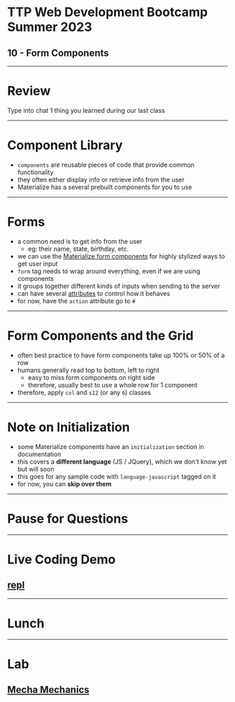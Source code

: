 # TTP Web Development Bootcamp Summer 2023
## 10 - Form Components

---

# Review
Type into chat 1 thing you learned during our last class

---

# Component Library

- `components` are reusable pieces of code that provide common functionality
- they often either display info or retrieve info from the user
- Materialize has a several prebuilt components for you to use

---

# Forms

- a common need is to get info from the user
  - eg: their name, state, birthday, etc.
- we can use the [Materialize form components](https://materializecss.com/text-inputs.html) for highly stylized ways to get user input
- `form` tag needs to wrap around everything, even if we are using components
- it groups together different kinds of inputs when sending to the server
- can have several [attributes](https://www.w3schools.com/tags/tag_form.asp) to control how it behaves
- for now, have the `action` attribute go to `#`

---

# Form Components and the Grid

- often best practice to have form components take up 100% or 50% of a row
- humans generally read top to bottom, left to right
  - easy to miss form components on right side
  - therefore, usually best to use a whole row for 1 component
- therefore, apply `col` and `s12` (or any `6`) classes

---

# Note on Initialization

- some Materialize components have an `initialization` section in documentation
- this covers a **different language** (JS / JQuery), which we don't know yet but will soon
- this goes for any sample code with `language-javascript` tagged on it
- for now, you can **skip over them**

---

# Pause for Questions

---

# Live Coding Demo
## [repl](https://replit.com/@jonchin/2023-06-20-Materialize-Form-Component-Example)

---

# Lunch

---

# Lab
## [Mecha Mechanics](https://replit.com/@jonchin/06-Mecha-Mechanics)
